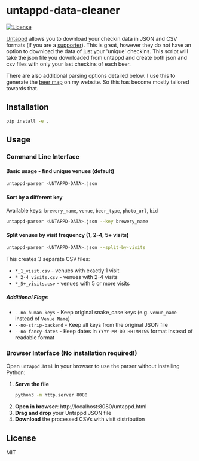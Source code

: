 # untappd-data-cleaner
[![License](https://img.shields.io/github/license/mashape/apistatus.svg)](https://github.com/claydugo/untappd-data-cleaner/blob/master/LICENSE)

[Untappd](https://untappd.com/) allows you to download your checkin data in JSON and CSV formats (if you are a [supporter](https://untappd.com/supporter)). This is great, however they do not have an option to download the data of just your 'unique' checkins. This script will take the json file you downloaded from untappd and create both json and csv files with only your last checkins of each beer.

There are also additional parsing options detailed below. I use this to generate the [beer map](https://claydugo.com/beermap/) on my website. So this has become mostly tailored towards that.

## Installation

```bash
pip install -e .
```

## Usage

### Command Line Interface

#### Basic usage - find unique venues (default)
```bash
untappd-parser <UNTAPPD-DATA>.json
```

#### Sort by a different key
Available keys: `brewery_name`, `venue`, `beer_type`, `photo_url`, `bid`

```bash
untappd-parser <UNTAPPD-DATA>.json --key brewery_name
```

#### Split venues by visit frequency (1, 2-4, 5+ visits)
```bash
untappd-parser <UNTAPPD-DATA>.json --split-by-visits
```

This creates 3 separate CSV files:
- `*_1_visit.csv` - venues with exactly 1 visit
- `*_2-4_visits.csv` - venues with 2-4 visits
- `*_5+_visits.csv` - venues with 5 or more visits

##### Additional Flags

- `--no-human-keys` - Keep original snake_case keys (e.g. `venue_name` instead of `Venue Name`)
- `--no-strip-backend` - Keep all keys from the original JSON file
- `--no-fancy-dates` - Keep dates in `YYYY-MM-DD HH:MM:SS` format instead of readable format

### Browser Interface (No installation required!)

Open `untappd.html` in your browser to use the parser without installing Python:

1. **Serve the file**
   ```bash
   python3 -m http.server 8080
   ```
2. **Open in browser**: http://localhost:8080/untappd.html
3. **Drag and drop** your Untappd JSON file
4. **Download** the processed CSVs with visit distribution

## License
MIT
